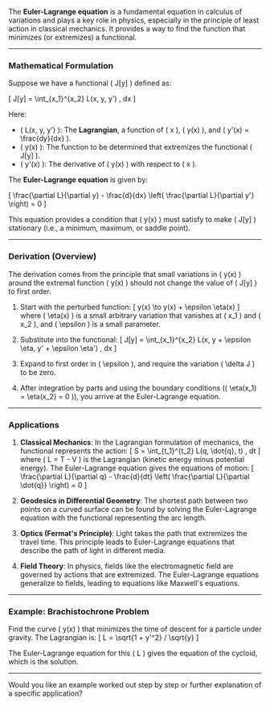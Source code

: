 The **Euler-Lagrange equation** is a fundamental equation in calculus of variations and plays a key role in physics, especially in the principle of least action in classical mechanics. It provides a way to find the function that minimizes (or extremizes) a functional.

---

### **Mathematical Formulation**
Suppose we have a functional \( J[y] \) defined as:

\[
J[y] = \int_{x_1}^{x_2} L(x, y, y') \, dx
\]

Here:
- \( L(x, y, y') \): The **Lagrangian**, a function of \( x \), \( y(x) \), and \( y'(x) = \frac{dy}{dx} \).
- \( y(x) \): The function to be determined that extremizes the functional \( J[y] \).
- \( y'(x) \): The derivative of \( y(x) \) with respect to \( x \).

The **Euler-Lagrange equation** is given by:

\[
\frac{\partial L}{\partial y} - \frac{d}{dx} \left( \frac{\partial L}{\partial y'} \right) = 0
\]

This equation provides a condition that \( y(x) \) must satisfy to make \( J[y] \) stationary (i.e., a minimum, maximum, or saddle point).

---

### **Derivation (Overview)**
The derivation comes from the principle that small variations in \( y(x) \) around the extremal function \( y(x) \) should not change the value of \( J[y] \) to first order.

1. Start with the perturbed function:
   \[
   y(x) \to y(x) + \epsilon \eta(x)
   \]
   where \( \eta(x) \) is a small arbitrary variation that vanishes at \( x_1 \) and \( x_2 \), and \( \epsilon \) is a small parameter.

2. Substitute into the functional:
   \[
   J[y] = \int_{x_1}^{x_2} L(x, y + \epsilon \eta, y' + \epsilon \eta') \, dx
   \]

3. Expand to first order in \( \epsilon \), and require the variation \( \delta J \) to be zero.

4. After integration by parts and using the boundary conditions (\( \eta(x_1) = \eta(x_2) = 0 \)), you arrive at the Euler-Lagrange equation.

---

### **Applications**

1. **Classical Mechanics**:
   In the Lagrangian formulation of mechanics, the functional represents the action:
   \[
   S = \int_{t_1}^{t_2} L(q, \dot{q}, t) \, dt
   \]
   where \( L = T - V \) is the Lagrangian (kinetic energy minus potential energy). The Euler-Lagrange equation gives the equations of motion:
   \[
   \frac{\partial L}{\partial q} - \frac{d}{dt} \left( \frac{\partial L}{\partial \dot{q}} \right) = 0
   \]

2. **Geodesics in Differential Geometry**:
   The shortest path between two points on a curved surface can be found by solving the Euler-Lagrange equation with the functional representing the arc length.

3. **Optics (Fermat's Principle)**:
   Light takes the path that extremizes the travel time. This principle leads to Euler-Lagrange equations that describe the path of light in different media.

4. **Field Theory**:
   In physics, fields like the electromagnetic field are governed by actions that are extremized. The Euler-Lagrange equations generalize to fields, leading to equations like Maxwell's equations.

---

### **Example: Brachistochrone Problem**
Find the curve \( y(x) \) that minimizes the time of descent for a particle under gravity. The Lagrangian is:
\[
L = \sqrt{1 + y'^2} / \sqrt{y}
\]

The Euler-Lagrange equation for this \( L \) gives the equation of the cycloid, which is the solution.

---

Would you like an example worked out step by step or further explanation of a specific application?

